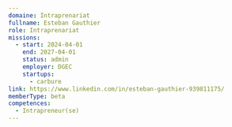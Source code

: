 ```yaml
---
domaine: Intraprenariat
fullname: Esteban Gauthier
role: Intraprenariat
missions:
  - start: 2024-04-01
    end: 2027-04-01
    status: admin
    employer: DGEC
    startups:
      - carbure
link: https://www.linkedin.com/in/esteban-gauthier-939811175/
memberType: beta
competences:
  - Intrapreneur(se)
---
```

